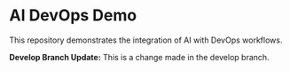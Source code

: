 # AI DevOps Demo

This repository demonstrates the integration of AI with DevOps workflows.

**Develop Branch Update:** This is a change made in the develop branch.